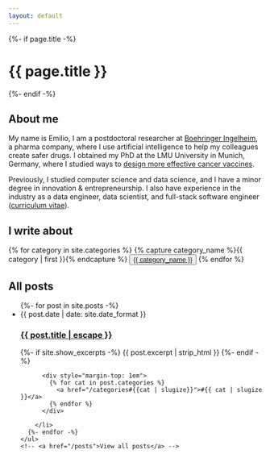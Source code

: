 ```yaml
---
layout: default
---
```



<div class="home">
  {%- if page.title -%}
    <h1 class="page-heading">{{ page.title }}</h1>
  {%- endif -%}

  <div>
    <h2>About me</h2>
    <p>
    My name is Emilio, I am a postdoctoral researcher at <a href="https://www.boehringer-ingelheim.com/">Boehringer Ingelheim</a>, a pharma company, where I use artificial intelligence to help my colleagues create safer drugs.
    I obtained my PhD at the LMU University in Munich, Germany, where I studied ways to <a href="{% post_url 2019-08-16-what_is_my_phd_about %}">design more effective cancer vaccines</a>.
    </p>
    <p>
    Previously, I studied computer science and data science, and I have a minor degree in innovation & entrepreneurship.
    I also have experience in the industry as a  data engineer, data scientist, and full-stack software engineer (<a href="/cv.html">curriculum vitae</a>).
    </p>
  </div>

  <div class="bot-margin">
      <h2> I write about </h2>
      {% for category in site.categories %}
      {% capture category_name %}{{ category | first }}{% endcapture %}
      <button class="category">
      <a
         href="{{ site.baseurl }}/categories#{{ category_name | slugize }}">
      {{ category_name }}
      </a>
      </button>
      {% endfor %}
  </div>

  <div class="latest">
    <h2 class="post-list-heading">All posts</h2>
    <ul class="post-list">
      {%- for post in site.posts -%}
        <li>
          <span class="post-meta">{{ post.date | date: site.date_format }}</span>
          <h3>
            <a class="post-link" href="{{ post.url | relative_url }}">
              {{ post.title | escape }}
            </a>
          </h3>
          {%- if site.show_excerpts -%}
              {{ post.excerpt | strip_html }}
          {%- endif -%}

          <div style="margin-top: 1em">
            {% for cat in post.categories %}
              <a href="/categories#{{cat | slugize}}">#{{ cat | slugize }}</a>
            {% endfor %}
          </div>

        </li>
      {%- endfor -%}
    </ul>
    <!-- <a href="/posts">View all posts</a> -->
  </div>

</div>
